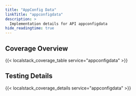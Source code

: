 ```yaml
---
title: "AppConfig Data"
linkTitle: "appconfigdata"
description: >
  Implementation details for API appconfigdata
hide_readingtime: true
---
```


## Coverage Overview

{{< localstack_coverage_table service="appconfigdata" >}}

## Testing Details

{{< localstack_coverage_details service="appconfigdata" >}}
